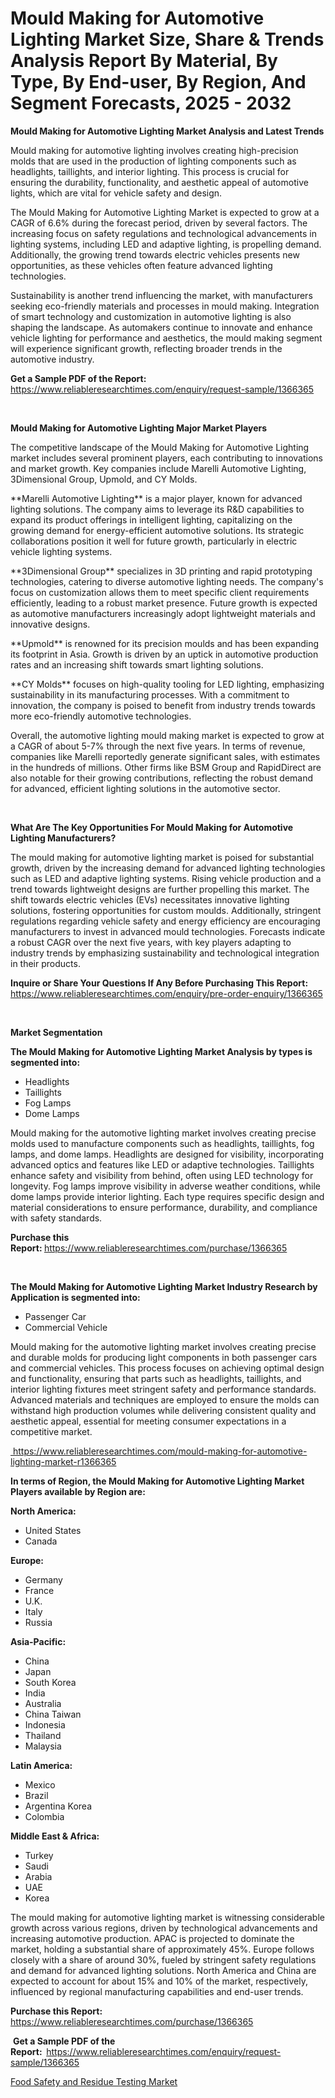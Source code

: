 <p><h1>Mould Making for Automotive Lighting Market Size, Share & Trends Analysis Report By Material, By Type, By End-user, By Region, And Segment Forecasts, 2025 - 2032</h1></p><p><strong>Mould Making for Automotive Lighting Market Analysis and Latest Trends</strong></p>
<p><p>Mould making for automotive lighting involves creating high-precision molds that are used in the production of lighting components such as headlights, taillights, and interior lighting. This process is crucial for ensuring the durability, functionality, and aesthetic appeal of automotive lights, which are vital for vehicle safety and design. </p><p>The Mould Making for Automotive Lighting Market is expected to grow at a CAGR of 6.6% during the forecast period, driven by several factors. The increasing focus on safety regulations and technological advancements in lighting systems, including LED and adaptive lighting, is propelling demand. Additionally, the growing trend towards electric vehicles presents new opportunities, as these vehicles often feature advanced lighting technologies.</p><p>Sustainability is another trend influencing the market, with manufacturers seeking eco-friendly materials and processes in mould making. Integration of smart technology and customization in automotive lighting is also shaping the landscape. As automakers continue to innovate and enhance vehicle lighting for performance and aesthetics, the mould making segment will experience significant growth, reflecting broader trends in the automotive industry.</p></p>
<p><strong>Get a Sample PDF of the Report:&nbsp;</strong> <a href="https://www.reliableresearchtimes.com/enquiry/request-sample/1366365?utm_campaign=3067&utm_medium=2&utm_source=Github&utm_content=ia&utm_term=22032025&utm_id=mould-making-for-automotive-lighting">https://www.reliableresearchtimes.com/enquiry/request-sample/1366365</a></p>
<p>&nbsp;</p>
<p><strong>Mould Making for Automotive Lighting Major Market Players</strong></p>
<p><p>The competitive landscape of the Mould Making for Automotive Lighting market includes several prominent players, each contributing to innovations and market growth. Key companies include Marelli Automotive Lighting, 3Dimensional Group, Upmold, and CY Molds.</p><p>**Marelli Automotive Lighting** is a major player, known for advanced lighting solutions. The company aims to leverage its R&D capabilities to expand its product offerings in intelligent lighting, capitalizing on the growing demand for energy-efficient automotive solutions. Its strategic collaborations position it well for future growth, particularly in electric vehicle lighting systems.</p><p>**3Dimensional Group** specializes in 3D printing and rapid prototyping technologies, catering to diverse automotive lighting needs. The company's focus on customization allows them to meet specific client requirements efficiently, leading to a robust market presence. Future growth is expected as automotive manufacturers increasingly adopt lightweight materials and innovative designs.</p><p>**Upmold** is renowned for its precision moulds and has been expanding its footprint in Asia. Growth is driven by an uptick in automotive production rates and an increasing shift towards smart lighting solutions. </p><p>**CY Molds** focuses on high-quality tooling for LED lighting, emphasizing sustainability in its manufacturing processes. With a commitment to innovation, the company is poised to benefit from industry trends towards more eco-friendly automotive technologies.</p><p>Overall, the automotive lighting mould making market is expected to grow at a CAGR of about 5-7% through the next five years. In terms of revenue, companies like Marelli reportedly generate significant sales, with estimates in the hundreds of millions. Other firms like BSM Group and RapidDirect are also notable for their growing contributions, reflecting the robust demand for advanced, efficient lighting solutions in the automotive sector.</p></p>
<p>&nbsp;</p>
<p><strong>What Are The Key Opportunities For Mould Making for Automotive Lighting Manufacturers?</strong></p>
<p><p>The mould making for automotive lighting market is poised for substantial growth, driven by the increasing demand for advanced lighting technologies such as LED and adaptive lighting systems. Rising vehicle production and a trend towards lightweight designs are further propelling this market. The shift towards electric vehicles (EVs) necessitates innovative lighting solutions, fostering opportunities for custom moulds. Additionally, stringent regulations regarding vehicle safety and energy efficiency are encouraging manufacturers to invest in advanced mould technologies. Forecasts indicate a robust CAGR over the next five years, with key players adapting to industry trends by emphasizing sustainability and technological integration in their products.</p></p>
<p><strong>Inquire or Share Your Questions If Any Before Purchasing This Report:</strong> <a href="https://www.reliableresearchtimes.com/enquiry/pre-order-enquiry/1366365?utm_campaign=3067&utm_medium=2&utm_source=Github&utm_content=ia&utm_term=22032025&utm_id=mould-making-for-automotive-lighting">https://www.reliableresearchtimes.com/enquiry/pre-order-enquiry/1366365</a></p>
<p>&nbsp;</p>
<p><strong>Market Segmentation</strong></p>
<p><strong>The Mould Making for Automotive Lighting Market Analysis by types is segmented into:</strong></p>
<p><ul><li>Headlights</li><li>Taillights</li><li>Fog Lamps</li><li>Dome Lamps</li></ul></p>
<p><p>Mould making for the automotive lighting market involves creating precise molds used to manufacture components such as headlights, taillights, fog lamps, and dome lamps. Headlights are designed for visibility, incorporating advanced optics and features like LED or adaptive technologies. Taillights enhance safety and visibility from behind, often using LED technology for longevity. Fog lamps improve visibility in adverse weather conditions, while dome lamps provide interior lighting. Each type requires specific design and material considerations to ensure performance, durability, and compliance with safety standards.</p></p>
<p><strong>Purchase this Report:&nbsp;</strong><a href="https://www.reliableresearchtimes.com/purchase/1366365?utm_campaign=3067&utm_medium=2&utm_source=Github&utm_content=ia&utm_term=22032025&utm_id=mould-making-for-automotive-lighting">https://www.reliableresearchtimes.com/purchase/1366365</a></p>
<p>&nbsp;</p>
<p><strong>The Mould Making for Automotive Lighting Market Industry Research by Application is segmented into:</strong></p>
<p><ul><li>Passenger Car</li><li>Commercial Vehicle</li></ul></p>
<p><p>Mould making for the automotive lighting market involves creating precise and durable molds for producing light components in both passenger cars and commercial vehicles. This process focuses on achieving optimal design and functionality, ensuring that parts such as headlights, taillights, and interior lighting fixtures meet stringent safety and performance standards. Advanced materials and techniques are employed to ensure the molds can withstand high production volumes while delivering consistent quality and aesthetic appeal, essential for meeting consumer expectations in a competitive market.</p></p>
<p><a href="https://www.reliableresearchtimes.com/mould-making-for-automotive-lighting-market-r1366365?utm_campaign=3067&utm_medium=2&utm_source=Github&utm_content=ia&utm_term=22032025&utm_id=mould-making-for-automotive-lighting">&nbsp;https://www.reliableresearchtimes.com/mould-making-for-automotive-lighting-market-r1366365</a></p>
<p><strong>In terms of Region, the Mould Making for Automotive Lighting Market Players available by Region are:</strong></p>
<p>
    <p> <strong> North America: </strong>
        <ul>
            <li>United States</li>
            <li>Canada</li>
        </ul>
        </p> 
    <p> <strong> Europe: </strong>
        <ul>
            <li>Germany</li>
            <li>France</li>
            <li>U.K.</li>
            <li>Italy</li>
            <li>Russia</li>
        </ul>
        </p> 
    <p> <strong> Asia-Pacific: </strong>
        <ul>
            <li>China</li>
            <li>Japan</li>
            <li>South Korea</li>
            <li>India</li>
            <li>Australia</li>
            <li>China Taiwan</li>
            <li>Indonesia</li>
            <li>Thailand</li>
            <li>Malaysia</li>
        </ul>
        </p> 
    <p> <strong> Latin America: </strong>
        <ul>
            <li>Mexico</li>
            <li>Brazil</li>
            <li>Argentina Korea</li>
            <li>Colombia</li>
        </ul>
        </p> 
    <p> <strong> Middle East & Africa: </strong>
        <ul>
            <li>Turkey</li>
            <li>Saudi</li>
            <li>Arabia</li>
            <li>UAE</li>
            <li>Korea</li>
        </ul>
    </p>
    </p>
<p><p>The mould making for automotive lighting market is witnessing considerable growth across various regions, driven by technological advancements and increasing automotive production. APAC is projected to dominate the market, holding a substantial share of approximately 45%. Europe follows closely with a share of around 30%, fueled by stringent safety regulations and demand for advanced lighting solutions. North America and China are expected to account for about 15% and 10% of the market, respectively, influenced by regional manufacturing capabilities and end-user trends.</p></p>
<p><strong>Purchase this Report: </strong><a href="https://www.reliableresearchtimes.com/purchase/1366365?utm_campaign=3067&utm_medium=2&utm_source=Github&utm_content=ia&utm_term=22032025&utm_id=mould-making-for-automotive-lighting">https://www.reliableresearchtimes.com/purchase/1366365</a></p>
<p>&nbsp;<strong>Get a Sample PDF of the Report:&nbsp;&nbsp;</strong><a href="https://www.reliableresearchtimes.com/enquiry/request-sample/1366365?utm_campaign=3067&utm_medium=2&utm_source=Github&utm_content=ia&utm_term=22032025&utm_id=mould-making-for-automotive-lighting">https://www.reliableresearchtimes.com/enquiry/request-sample/1366365</a></p>
<p><strong></strong></p>
<p><p><a href="https://github.com/elodielamto06/Market-Research-Report-List-1/blob/main/food-safety-and-residue-testing-market.md?utm_campaign=3067&utm_medium=2&utm_source=Github&utm_content=ia&utm_term=22032025&utm_id=mould-making-for-automotive-lighting">Food Safety and Residue Testing Market</a></p></p>